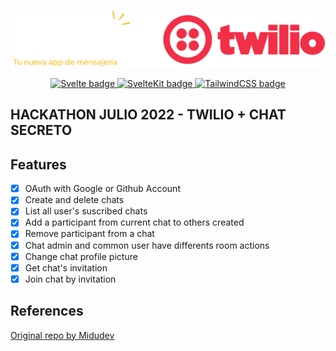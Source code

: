 
![](/knock-twilio.png)

<div align="center">
  <a target="_blank" href="https://svelte.dev/">
    <img title="Svelte" alt="Svelte badge" src="https://img.shields.io/badge/Svelte-v3.44.00-orange" />
  </a>
  <a target="_blank" href="https://kit.svelte.dev/">
    <img title="SvelteKit" alt="SvelteKit badge" src="https://img.shields.io/badge/SvelteKit-next-red" />
  </a>
  <a target="_blank" href="https://tailwindcss.com/">
    <img title="TailwindCSS" alt="TailwindCSS badge" src="https://img.shields.io/badge/Tailwind-v3.1.4-blue" />
  </a>
</div>

## HACKATHON JULIO 2022 - TWILIO + CHAT SECRETO

## Features

- [X] OAuth with Google or Github Account
- [X] Create and delete chats
- [X] List all user's suscribed chats 
- [X] Add a participant from current chat to others created
- [X] Remove participant from a chat
- [X] Chat admin and common user have differents room actions
- [X] Change chat profile picture
- [X] Get chat's invitation
- [X] Join chat by invitation

## References

[Original repo by Midudev](https://github.com/midudev/chat-hackathon)